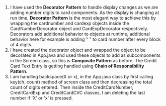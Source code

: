 1. I have used the **Decorator Pattern** to handle display changes as we are adding number digits to card components. As the display is changing at run time, **Decorator Pattern** is the most elegant way to achieve this by wrapping the cardnumber and cardexp objects inside the CardNumberDecorator object and CardExpDecorator respectively. Decorators add additional behavior to objects at runtime, additional behavior here for example is adding " " to card number after every block of 4 digits.
2. I have created the decorator object and wrapped the object to be decorated in App.java and used these objects to add as subcomponents in the Screen class, so this is **Composite Pattern** as before. The Credit Card Text Entry is getting handled using **Chain of Responsibility Pattern**.
3. I am handling backspace(X or x), in the App.java class by first calling key(ch, count) method of screen class and then decreasing the total count of digits entered. Then inside the CreditCardNumber, CreditCardExp and CreditCardCVC classes, I am deleting the last number if 'X' or 'x' is pressed.
